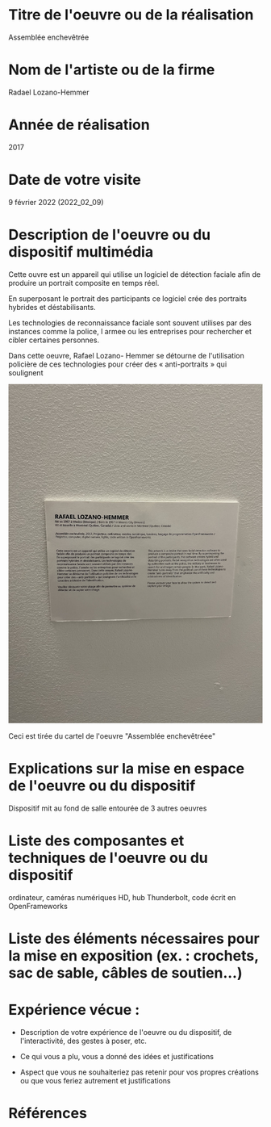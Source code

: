 # Titre de l'oeuvre ou de la réalisation
Assemblée enchevêtrée

# Nom de l'artiste ou de la firme 
Radael Lozano-Hemmer

# Année de réalisation 
2017

# Date de votre visite 
9 février 2022 (2022_02_09)

# Description de l'oeuvre ou du dispositif multimédia 
Cette ouvre est un appareil qui utilise un logiciel de détection
faciale afin de produire un portrait composite en temps réel.

En superposant le portrait des participants ce logiciel crée des
portraits hybrides et déstabilisants. 

Les technologies de
reconnaissance faciale sont souvent utilises par des instances
comme la police, l armee ou les entreprises pour rechercher et
cibler certaines personnes. 

Dans cette oeuvre, Rafael Lozano-
Hemmer se détourne de l'utilisation policière de ces technologies
pour créer des « anti-portraits » qui soulignent

![cartel bonjour](medias/photo_assemblee_enchevetree_cartel.jpeg)

Ceci est tirée du cartel de l'oeuvre "Assemblée enchevêtréee"


# Explications sur la mise en espace de l'oeuvre ou du dispositif 
Dispositif mit au fond de salle entourée de 3 autres oeuvres

# Liste des composantes et techniques de l'oeuvre ou du dispositif 

ordinateur, caméras numériques HD, hub Thunderbolt, code écrit en OpenFrameworks

# Liste des éléments nécessaires pour la mise en exposition (ex. : crochets, sac de sable, câbles de soutien...)

# Expérience vécue :

*  Description de votre expérience de l'oeuvre ou du dispositif, de l'interactivité, des gestes à poser, etc.

* Ce qui vous a plu, vous a donné des idées et justifications

* Aspect que vous ne souhaiteriez pas retenir pour vos propres créations ou que vous feriez autrement et justifications

# Références
 



 
